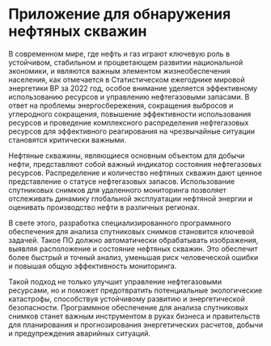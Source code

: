 # Приложение для обнаружения нефтяных скважин
В современном мире, где нефть и газ играют ключевую роль в устойчивом, стабильном и процветающем развитии национальной экономики, и являются важным элементом жизнеобеспечения населения, как отмечается в Статистическом ежегоднике мировой энергетики BP за 2022 год, особое внимание уделяется эффективному использованию ресурсов и управлению нефтегазовыми запасами. В ответ на проблемы энергосбережения, сокращения выбросов и углеродного сокращения, повышение эффективности использования ресурсов и проведение комплексного распределения нефтегазовых ресурсов для эффективного реагирования на чрезвычайные ситуации становятся критически важными.

Нефтяные скважины, являющиеся основным объектом для добычи нефти, представляют собой важный индикатор состояния нефтегазовых ресурсов. Распределение и количество нефтяных скважин дают ценное представление о статусе нефтегазовых запасов. Использование спутниковых снимков для удаленного мониторинга позволяет отслеживать динамику глобальной эксплуатации нефтяной энергии и оценивать производство нефти в различных регионах.

В свете этого, разработка специализированного программного обеспечения для анализа спутниковых снимков становится ключевой задачей. Такое ПО должно автоматически обрабатывать изображения, выявляя расположение и состояние нефтяных скважин. Это обеспечит более быстрый и точный анализ, уменьшая риск человеческой ошибки и повышая общую эффективность мониторинга.

Такой подход не только улучшит управление нефтегазовыми ресурсами, но и поможет предотвратить потенциальные экологические катастрофы, способствуя устойчивому развитию и энергетической безопасности. Программное обеспечение для анализа спутниковых снимков станет важным инструментом в руках бизнеса и правительств для планирования и прогнозирования энергетических расчетов, добычи и предупреждения аварийных ситуаций.

